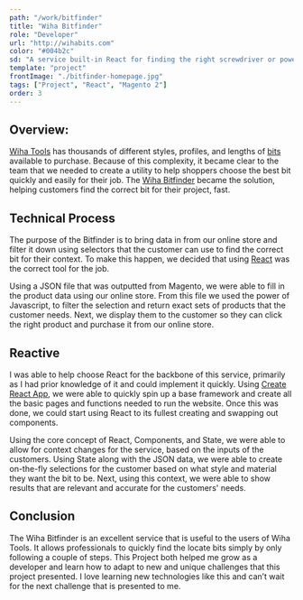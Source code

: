 ```yaml
---
path: "/work/bitfinder"
title: "Wiha Bitfinder"
role: "Developer"
url: "http://wihabits.com"
color: "#004b2c"
sd: "A service built-in React for finding the right screwdriver or power drill bit for the right job"
template: "project"
frontImage: "./bitfinder-homepage.jpg"
tags: ["Project", "React", "Magento 2"]
order: 3
---
```


## Overview:

[Wiha Tools](http://www.wihatools.com) has thousands of different styles, profiles, and lengths of [bits](https://www.wihatools.com/bits) available to purchase. Because of this complexity, it became clear to the team that we needed to create a utility to help shoppers choose the best bit quickly and easily for their job. The [Wiha Bitfinder](http://wihabits.com) became the solution, helping customers find the correct bit for their project, fast.

## Technical Process

The purpose of the Bitfinder is to bring data in from our online store and filter it down using selectors that the customer can use to find the correct bit for their context. To make this happen, we decided that using [React](https://reactjs.com) was the correct tool for the job.

Using a JSON file that was outputted from Magento, we were able to fill in the product data using our online store. From this file we used the power of Javascript, to filter the selection and return exact sets of products that the customer needs. Next, we display them to the customer so they can click the right product and purchase it from our online store.

## Reactive

I was able to help choose React for the backbone of this service, primarily as I had prior knowledge of it and could implement it quickly. Using [Create React App](https://create-react-app.dev/), we were able to quickly spin up a base framework and create all the basic pages and functions needed to run the website. Once this was done, we could start using React to its fullest creating and swapping out components.

Using the core concept of React, Components, and State, we were able to allow for context changes for the service, based on the inputs of the customers. Using State along with the JSON data, we were able to create on-the-fly selections for the customer based on what style and material they want the bit to be. Next, using this context, we were able to show results that are relevant and accurate for the customers' needs.

## Conclusion

The Wiha Bitfinder is an excellent service that is useful to the users of Wiha Tools. It allows professionals to quickly find the locate bits simply by only following a couple of steps. This Project both helped me grow as a developer and learn how to adapt to new and unique challenges that this project presented. I love learning new technologies like this and can’t wait for the next challenge that is presented to me.
